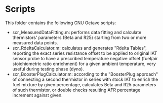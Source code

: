 # Scripts
This folder contains the following GNU Octave scripts:
- scr_MeasuredDataFitting.m: performs data fitting and calculate thermistors' parameters (Beta and R25) starting from two or more measured data points.
- scr_RdeltaCalculator.m: calculates and generates "Rdelta Tables", reporting the exact series resistance offset to be applied to original IAT sensor probe to have a prescribed temperature negative offset (fuel/air stoichiometric ratio enrichment) for a given ambient temperature, very useful during testing phase (dyno).
- scr_BoosterPlugCalculator.m: according to the "BoosterPlug approach" of connecting a second thermistor in series with stock IAT to enrich the fuel mixture by given percentage, calculates Beta and R25 parameters of such thermistor, or double checks resulting AFR percentage increment against given.